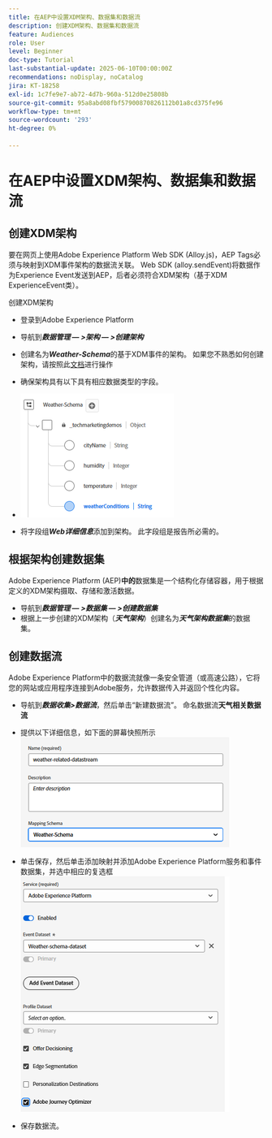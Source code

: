 ```yaml
---
title: 在AEP中设置XDM架构、数据集和数据流
description: 创建XDM架构、数据集和数据流
feature: Audiences
role: User
level: Beginner
doc-type: Tutorial
last-substantial-update: 2025-06-10T00:00:00Z
recommendations: noDisplay, noCatalog
jira: KT-18258
exl-id: 1c7fe9e7-ab72-4d7b-960a-512d0e25808b
source-git-commit: 95a8abd08fbf57900870826112b01a8cd375fe96
workflow-type: tm+mt
source-wordcount: '293'
ht-degree: 0%

---
```


# 在AEP中设置XDM架构、数据集和数据流

## 创建XDM架构

要在网页上使用Adobe Experience Platform Web SDK (Alloy.js)，AEP Tags必须与映射到XDM事件架构的数据流关联。 Web SDK (alloy.sendEvent)将数据作为Experience Event发送到AEP，后者必须符合XDM架构（基于XDM ExperienceEvent类）。

创建XDM架构

- 登录到Adobe Experience Platform
- 导航到&#x200B;_&#x200B;**数据管理 — >架构 — >创建架构**&#x200B;_

- 创建名为&#x200B;**_Weather-Schema_**&#x200B;的基于XDM事件的架构。 如果您不熟悉如何创建架构，请按照此[文档](https://experienceleague.adobe.com/zh-hans/docs/experience-platform/xdm/tutorials/create-schema-ui)进行操作


- 确保架构具有以下具有相应数据类型的字段。

- ![天气模式](assets/weather-schema.png)

- 将字段组&#x200B;_&#x200B;**Web详细信息**&#x200B;_&#x200B;添加到架构。 此字段组是报告所必需的。

## 根据架构创建数据集

Adobe Experience Platform (AEP)**中的**&#x200B;数据集是一个结构化存储容器，用于根据定义的XDM架构摄取、存储和激活数据。

- 导航到&#x200B;_&#x200B;**数据管理 — >数据集 — >创建数据集**&#x200B;_
- 根据上一步创建的XDM架构（**_天气架构_**）创建名为&#x200B;_&#x200B;**天气架构数据集**&#x200B;_&#x200B;的数据集。


## 创建数据流

Adobe Experience Platform中的数据流就像一条安全管道（或高速公路），它将您的网站或应用程序连接到Adobe服务，允许数据传入并返回个性化内容。

- 导航到&#x200B;_&#x200B;**数据收集>数据流**&#x200B;_，然后单击“新建数据流”。 命名数据流&#x200B;**天气相关数据流**


- 提供以下详细信息，如下面的屏幕快照所示
  ![数据流](assets/datastream.png)
- 单击保存，然后单击添加映射并添加Adobe Experience Platform服务和事件数据集，并选中相应的复选框
  ![数据流映射](assets/datastream-service.png)

- 保存数据流。
